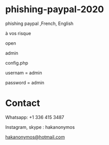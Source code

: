 # phishing-paypal-2020
phishing paypal ,French, English

à vos risque

open 

 admin

config.php

usernam = admin

password = admin

# Contact

Whatsapp: +1 336 415 3487 

Instagram, skype : hakanonymos

hakanonymos@hotmail.com



